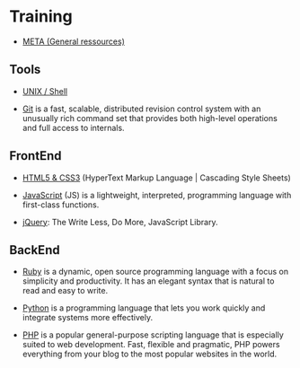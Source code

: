 # Training

* [META (General ressources)](https://github.com/simplonco/meta-training)

## Tools 

* [UNIX / Shell](https://github.com/simplonco/unix-shell-training)

* [Git](https://github.com/simplonco/git-training)
  is a fast, scalable,
  distributed revision control
  system with an unusually rich
  command set that provides both
  high-level operations and full
  access to internals.

## FrontEnd

* [HTML5 & CSS3](https://github.com/simplonco/html-css-training) (HyperText Markup Language | Cascading Style Sheets)

* [JavaScript](https://github.com/simplonco/js-training)
  (JS) is a lightweight, interpreted, programming language with first-class functions.

* [jQuery](https://github.com/simplonco/jquery-training): The Write Less, Do More, JavaScript Library.

## BackEnd

* [Ruby](https://github.com/simplonco/ruby-training) is a dynamic, open source programming language with a focus on simplicity and productivity. It has an elegant syntax that is natural to read and easy to write. 

* [Python](https://github.com/simplonco/python-training) is a programming language that lets you work quickly and integrate systems more effectively.

* [PHP](https://github.com/simplonco/php-training)
  is a popular general-purpose scripting language that is especially suited to web development.
  Fast, flexible and pragmatic, PHP powers everything from your blog to the most popular websites in the world.
